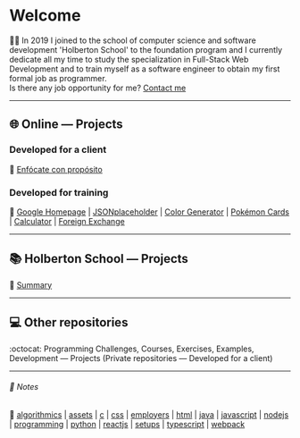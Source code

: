 # Welcome
:man_technologist: In 2019 I joined to the school of computer science and software development 'Holberton School' to the foundation program and I currently dedicate all my time to study the specialization in Full-Stack Web Development and to train myself as a software engineer to obtain my first formal job as programmer.  
Is there any job opportunity for me? [Contact me](https://www.javierandresgp.com)
- - -
## :globe_with_meridians: Online ― Projects
### Developed for a client
:checkered_flag: [Enfócate con propósito](http://www.enfocateconproposito.org/)
### Developed for training
:muscle: [Google Homepage](https://javierandresgp.github.io/training-google_homepage/) | [JSONplaceholder](https://javierandresgp.github.io/training-jsonplaceholder/) | [Color Generator](https://javierandresgp.github.io/training-color_generator/) | [Pokémon Cards](https://javierandresgp.github.io/training-pokemon_cards/) | [Calculator](https://javierandresgp.github.io/training-calculator/) | [Foreign Exchange](https://javierandresgp.github.io/training-foreign_exchange/)
- - -
## :books: Holberton School ― Projects
:school: [Summary](holberton_school.md)
- - -
## :computer: Other repositories
:octocat: Programming Challenges, Courses, Exercises, Examples, Development ― Projects (Private repositories ― Developed for a client)
- - -
###### :memo: Notes
:bookmark: [algorithmics](algorithmics.md) | [assets](assets.md) | [c](c.md) | [css](css.md) | [employers](employers.md) | [html](html.md) | [java](java.md) | [javascript](javascript.md) | [nodejs](nodejs.md) | [programming](programming.md) | [python](python.md) | [reactjs](reactjs.md) | [setups](setups.md) | [typescript](typescript.md) | [webpack](webpack.md)

